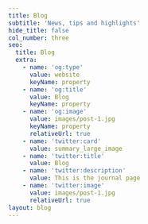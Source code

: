 ```yaml
---
title: Blog
subtitle: 'News, tips and highlights'
hide_title: false
col_number: three
seo:
  title: Blog
  extra:
    - name: 'og:type'
      value: website
      keyName: property
    - name: 'og:title'
      value: Blog
      keyName: property
    - name: 'og:image'
      value: images/post-1.jpg
      keyName: property
      relativeUrl: true
    - name: 'twitter:card'
      value: summary_large_image
    - name: 'twitter:title'
      value: Blog
    - name: 'twitter:description'
      value: This is the journal page
    - name: 'twitter:image'
      value: images/post-1.jpg
      relativeUrl: true
layout: blog
---
```

